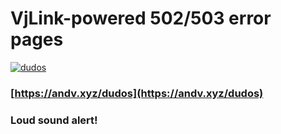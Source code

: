 VjLink-powered 502/503 error pages
===================

[![dudos](https://pp.vk.me/c624522/v624522108/4cc74/ErVPl1O56jc.jpg)](https://andv.xyz/dudos)

### [https://andv.xyz/dudos](https://andv.xyz/dudos)

### Loud sound alert!